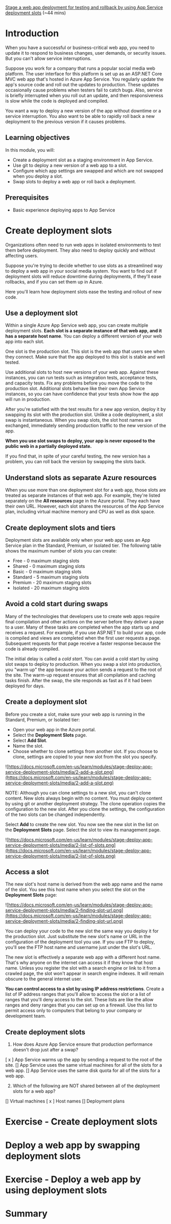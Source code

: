 [Stage a web app deployment for testing and rollback by using App Service deployment slots](https://docs.microsoft.com/en-us/learn/modules/stage-deploy-app-service-deployment-slots/) (~44 mins)

# Introduction

When you have a successful or business-critical web app, you need to update it to respond to business changes, user demands, or security issues. But you can't allow service interruptions.

Suppose you work for a company that runs a popular social media web platform. The user interface for this platform is set up as an ASP.NET Core MVC web app that's hosted in Azure App Service. You regularly update the app's source code and roll out the updates to production. These updates occasionally cause problems when testers fail to catch bugs. Also, service is briefly interrupted when you roll out an update, and then responsiveness is slow while the code is deployed and compiled.

You want a way to deploy a new version of the app without downtime or a service interruption. You also want to be able to rapidly roll back a new deployment to the previous version if it causes problems.

## Learning objectives

In this module, you will:

- Create a deployment slot as a staging environment in App Service.
- Use git to deploy a new version of a web app to a slot.
- Configure which app settings are swapped and which are not swapped when you deploy a slot.
- Swap slots to deploy a web app or roll back a deployment.

## Prerequisites

- Basic experience deploying apps to App Service

# Create deployment slots

Organizations often need to run web apps in isolated environments to test them before deployment. They also need to deploy quickly and without affecting users.

Suppose you're trying to decide whether to use slots as a streamlined way to deploy a web app in your social media system. You want to find out if deployment slots will reduce downtime during deployments, if they'll ease rollbacks, and if you can set them up in Azure.

Here you'll learn how deployment slots ease the testing and rollout of new code.

## Use a deployment slot

Within a single Azure App Service web app, you can create multiple deployment slots. **Each slot is a separate instance of that web app, and it has a separate host name**. You can deploy a different version of your web app into each slot.

One slot is the production slot. This slot is the web app that users see when they connect. Make sure that the app deployed to this slot is stable and well tested.

Use additional slots to host new versions of your web app. Against these instances, you can run tests such as integration tests, acceptance tests, and capacity tests. Fix any problems before you move the code to the production slot. Additional slots behave like their own App Service instances, so you can have confidence that your tests show how the app will run in production.

After you're satisfied with the test results for a new app version, deploy it by swapping its slot with the production slot. Unlike a code deployment, a slot swap is instantaneous. When you swap slots, the slot host names are exchanged, immediately sending production traffic to the new version of the app.

**When you use slot swaps to deploy, your app is never exposed to the public web in a partially deployed state.**

If you find that, in spite of your careful testing, the new version has a problem, you can roll back the version by swapping the slots back.

## Understand slots as separate Azure resources

When you use more than one deployment slot for a web app, those slots are treated as separate instances of that web app. For example, they're listed separately on the **All resources** page in the Azure portal. They each have their own URL. However, each slot shares the resources of the App Service plan, including virtual machine memory and CPU as well as disk space.

## Create deployment slots and tiers

Deployment slots are available only when your web app uses an App Service plan in the Standard, Premium, or Isolated tier. The following table shows the maximum number of slots you can create:

- Free - 0 maximum staging slots
- Shared - 0 maximum staging slots
- Basic - 0 maximum staging slots
- Standard - 5 maximum staging slots
- Premium - 20 maximum staging slots
- Isolated - 20 maximum staging slots

## Avoid a cold start during swaps

Many of the technologies that developers use to create web apps require final compilation and other actions on the server before they deliver a page to a user. Many of these tasks are completed when the app starts up and receives a request. For example, if you use ASP.NET to build your app, code is compiled and views are completed when the first user requests a page. Subsequent requests for that page receive a faster response because the code is already compiled.

The initial delay is called a _cold start_. You can avoid a cold start by using slot swaps to deploy to production. When you swap a slot into production, you "warm up" the app because your action sends a request to the root of the site. The warm-up request ensures that all compilation and caching tasks finish. After the swap, the site responds as fast as if it had been deployed for days.

## Create a deployment slot

Before you create a slot, make sure your web app is running in the Standard, Premium, or Isolated tier:

- Open your web app in the Azure portal.
- Select the **Deployment Slots** page.
- Select **Add Slot**.
- Name the slot.
- Choose whether to clone settings from another slot. If you choose to clone, settings are copied to your new slot from the slot you specify.

![https://docs.microsoft.com/en-us/learn/modules/stage-deploy-app-service-deployment-slots/media/2-add-a-slot.png](https://docs.microsoft.com/en-us/learn/modules/stage-deploy-app-service-deployment-slots/media/2-add-a-slot.png)

NOTE: Although you can clone settings to a new slot, you can't clone content. New slots always begin with no content. You must deploy content by using git or another deployment strategy. The clone operation copies the configuration to the new slot. After you clone the settings, the configuration of the two slots can be changed independently.

Select **Add** to create the new slot. You now see the new slot in the list on the **Deployment Slots** page. Select the slot to view its management page.

![https://docs.microsoft.com/en-us/learn/modules/stage-deploy-app-service-deployment-slots/media/2-list-of-slots.png](https://docs.microsoft.com/en-us/learn/modules/stage-deploy-app-service-deployment-slots/media/2-list-of-slots.png)

## Access a slot

The new slot's host name is derived from the web app name and the name of the slot. You see this host name when you select the slot on the **Deployment Slots** page:

![https://docs.microsoft.com/en-us/learn/modules/stage-deploy-app-service-deployment-slots/media/2-finding-slot-url.png](https://docs.microsoft.com/en-us/learn/modules/stage-deploy-app-service-deployment-slots/media/2-finding-slot-url.png)

You can deploy your code to the new slot the same way you deploy it for the production slot. Just substitute the new slot's name or URL in the configuration of the deployment tool you use. If you use FTP to deploy, you'll see the FTP host name and username just under the slot's URL.

The new slot is effectively a separate web app with a different host name. That's why anyone on the internet can access it if they know that host name. Unless you register the slot with a search engine or link to it from a crawled page, the slot won't appear in search engine indexes. It will remain obscure to the general internet user.

**You can control access to a slot by using IP address restrictions**. Create a list of IP address ranges that you'll allow to access the slot or a list of ranges that you'll deny access to the slot. These lists are like the allow ranges and deny ranges that you can set up on a firewall. Use this list to permit access only to computers that belong to your company or development team.

## Create deployment slots

1. How does Azure App Service ensure that production performance doesn't drop just after a swap?

[ x ] App Service warms up the app by sending a request to the root of the site.
[] App Service uses the same virtual machines for all of the slots for a web app.
[] App Service uses the same disk quota for all of the slots for a web app.

2. Which of the following are NOT shared between all of the deployment slots for a web app?

[] Virtual machines
[ x ] Host names
[] Deployment plans

# Exercise - Create deployment slots

# Deploy a web app by swapping deployment slots

# Exercise - Deploy a web app by using deployment slots

# Summary
